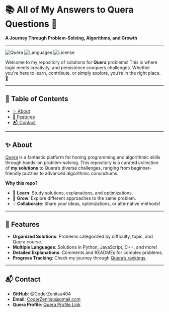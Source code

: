 # 📚 All of My Answers to Quera Questions 🚀  
**A Journey Through Problem-Solving, Algorithms, and Growth**  

---

![Quera](https://img.shields.io/badge/Platform-Quera-%2300a8e8) ![Languages](https://img.shields.io/github/languages/top/coderzenitsu404/my-answers-to-Quera-questions) ![License](https://img.shields.io/badge/License-GPL3.0-darkgreen)  

Welcome to my repository of solutions for **Quera** problems! This is where logic meets creativity, and persistence conquers challenges. Whether you're here to learn, contribute, or simply explore, you’re in the right place. 🌟  

---

## 🌟 **Table of Contents**  
- [✨ About](#-about)  
- [🚀 Features](#-features)  
- [📬 Contact](#-contact)  

---

## ✨ **About**  
[Quera](https://quera.org) is a fantastic platform for honing programming and algorithmic skills through hands-on problem-solving. This repository is a curated collection of **my solutions** to Quera’s diverse challenges, ranging from beginner-friendly puzzles to advanced algorithmic conundrums.  

**Why this repo?**  
- 🧩 **Learn**: Study solutions, explanations, and optimizations.  
- 🚀 **Grow**: Explore different approaches to the same problem.  
- 💡 **Collaborate**: Share your ideas, optimizations, or alternative methods!  

---

## 🚀 **Features**  
- **Organized Solutions**: Problems categorized by difficulty, topic, and Quera course.  
- **Multiple Languages**: Solutions in Python, JavaScript, C++, and more!  
- **Detailed Explanations**: Comments and READMEs for complex problems.  
- **Progress Tracking**: Check my journey through [Quera’s rankings](https://quera.org/profile/ZenitsuCoder).

---

## 📬 **Contact**
- **GitHub**: @CoderZenitsu404
- **Email**: CoderZenitsu@gmail.com
- **Quera Profile**: [Quera Profile Link](https://quera.org/profile/ZenitsuCoder)
